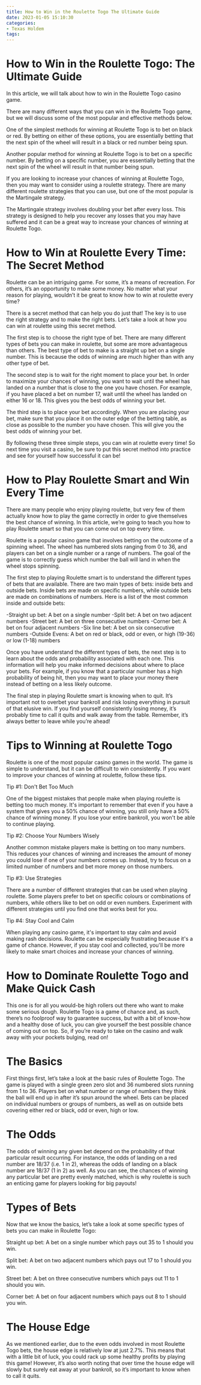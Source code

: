 ```yaml
---
title: How to Win in the Roulette Togo The Ultimate Guide 
date: 2023-01-05 15:10:30
categories:
- Texas Holdem
tags:
---
```



#  How to Win in the Roulette Togo: The Ultimate Guide 

In this article, we will talk about how to win in the Roulette Togo casino game.

There are many different ways that you can win in the Roulette Togo game, but we will discuss some of the most popular and effective methods below.

One of the simplest methods for winning at Roulette Togo is to bet on black or red. By betting on either of these options, you are essentially betting that the next spin of the wheel will result in a black or red number being spun.

Another popular method for winning at Roulette Togo is to bet on a specific number. By betting on a specific number, you are essentially betting that the next spin of the wheel will result in that number being spun.

If you are looking to increase your chances of winning at Roulette Togo, then you may want to consider using a roulette strategy. There are many different roulette strategies that you can use, but one of the most popular is the Martingale strategy.

The Martingale strategy involves doubling your bet after every loss. This strategy is designed to help you recover any losses that you may have suffered and it can be a great way to increase your chances of winning at Roulette Togo.

#  How to Win at Roulette Every Time: The Secret Method 

Roulette can be an intriguing game. For some, it’s a means of recreation. For others, it’s an opportunity to make some money. No matter what your reason for playing, wouldn’t it be great to know how to win at roulette every time?

There is a secret method that can help you do just that! The key is to use the right strategy and to make the right bets. Let’s take a look at how you can win at roulette using this secret method.

The first step is to choose the right type of bet. There are many different types of bets you can make in roulette, but some are more advantageous than others. The best type of bet to make is a straight up bet on a single number. This is because the odds of winning are much higher than with any other type of bet.

The second step is to wait for the right moment to place your bet. In order to maximize your chances of winning, you want to wait until the wheel has landed on a number that is close to the one you have chosen. For example, if you have placed a bet on number 17, wait until the wheel has landed on either 16 or 18. This gives you the best odds of winning your bet.

The third step is to place your bet accordingly. When you are placing your bet, make sure that you place it on the outer edge of the betting table, as close as possible to the number you have chosen. This will give you the best odds of winning your bet.

By following these three simple steps, you can win at roulette every time! So next time you visit a casino, be sure to put this secret method into practice and see for yourself how successful it can be!

#  How to Play Roulette Smart and Win Every Time 

There are many people who enjoy playing roulette, but very few of them actually know how to play the game correctly in order to give themselves the best chance of winning. In this article, we’re going to teach you how to play Roulette smart so that you can come out on top every time.

Roulette is a popular casino game that involves betting on the outcome of a spinning wheel. The wheel has numbered slots ranging from 0 to 36, and players can bet on a single number or a range of numbers. The goal of the game is to correctly guess which number the ball will land in when the wheel stops spinning.

The first step to playing Roulette smart is to understand the different types of bets that are available. There are two main types of bets: inside bets and outside bets. Inside bets are made on specific numbers, while outside bets are made on combinations of numbers. Here is a list of the most common inside and outside bets:

-Straight up bet: A bet on a single number
-Split bet: A bet on two adjacent numbers
-Street bet: A bet on three consecutive numbers
-Corner bet: A bet on four adjacent numbers
-Six line bet: A bet on six consecutive numbers
-Outside Evens: A bet on red or black, odd or even, or high (19-36) or low (1-18) numbers

Once you have understand the different types of bets, the next step is to learn about the odds and probability associated with each one. This information will help you make informed decisions about where to place your bets. For example, if you know that a particular number has a high probability of being hit, then you may want to place your money there instead of betting on a less likely outcome.

The final step in playing Roulette smart is knowing when to quit. It’s important not to overbet your bankroll and risk losing everything in pursuit of that elusive win. If you find yourself consistently losing money, it’s probably time to call it quits and walk away from the table. Remember, it’s always better to leave while you’re ahead!

#  Tips to Winning at Roulette Togo 

 Roulette is one of the most popular casino games in the world. The game is simple to understand, but it can be difficult to win consistently. If you want to improve your chances of winning at roulette, follow these tips.

Tip #1: Don't Bet Too Much

One of the biggest mistakes that people make when playing roulette is betting too much money. It's important to remember that even if you have a system that gives you a 50% chance of winning, you still only have a 50% chance of winning money. If you lose your entire bankroll, you won't be able to continue playing.

Tip #2: Choose Your Numbers Wisely

Another common mistake players make is betting on too many numbers. This reduces your chances of winning and increases the amount of money you could lose if one of your numbers comes up. Instead, try to focus on a limited number of numbers and bet more money on those numbers.

Tip #3: Use Strategies

There are a number of different strategies that can be used when playing roulette. Some players prefer to bet on specific colours or combinations of numbers, while others like to bet on odd or even numbers. Experiment with different strategies until you find one that works best for you.

Tip #4: Stay Cool and Calm

When playing any casino game, it's important to stay calm and avoid making rash decisions. Roulette can be especially frustrating because it's a game of chance. However, if you stay cool and collected, you'll be more likely to make smart choices and increase your chances of winning.

#  How to Dominate Roulette Togo and Make Quick Cash

This one is for all you would-be high rollers out there who want to make some serious dough. Roulette Togo is a game of chance and, as such, there’s no foolproof way to guarantee success, but with a bit of know-how and a healthy dose of luck, you can give yourself the best possible chance of coming out on top. So, if you’re ready to take on the casino and walk away with your pockets bulging, read on!

# The Basics

First things first, let’s take a look at the basic rules of Roulette Togo. The game is played with a single green zero slot and 36 numbered slots running from 1 to 36. Players bet on what number or range of numbers they think the ball will end up in after it’s spun around the wheel. Bets can be placed on individual numbers or groups of numbers, as well as on outside bets covering either red or black, odd or even, high or low.

# The Odds

The odds of winning any given bet depend on the probability of that particular result occurring. For instance, the odds of landing on a red number are 18/37 (i.e. 1 in 2), whereas the odds of landing on a black number are 18/37 (1 in 2) as well. As you can see, the chances of winning any particular bet are pretty evenly matched, which is why roulette is such an enticing game for players looking for big payouts!

# Types of Bets

Now that we know the basics, let’s take a look at some specific types of bets you can make in Roulette Togo:

Straight up bet: A bet on a single number which pays out 35 to 1 should you win.

Split bet: A bet on two adjacent numbers which pays out 17 to 1 should you win.

Street bet: A bet on three consecutive numbers which pays out 11 to 1 should you win.

Corner bet: A bet on four adjacent numbers which pays out 8 to 1 should you win.


# The House Edge
As we mentioned earlier, due to the even odds involved in most Roulette Togo bets, the house edge is relatively low at just 2.7%. This means that with a little bit of luck, you could rack up some healthy profits by playing this game! However, it’s also worth noting that over time the house edge will slowly but surely eat away at your bankroll, so it’s important to know when to call it quits.
